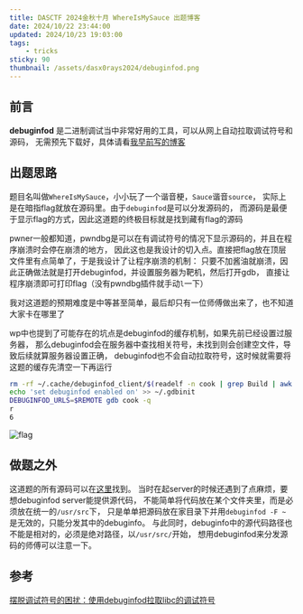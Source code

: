 ```yaml
---
title: DASCTF 2024金秋十月 WhereIsMySauce 出题博客
date: 2024/10/22 23:44:00
updated: 2024/10/23 19:03:00
tags:
    - tricks
sticky: 90
thumbnail: /assets/dasx0rays2024/debuginfod.png
---
```

<!-- excerpt -->

## 前言

**debuginfod** 是二进制调试当中非常好用的工具，可以从网上自动拉取调试符号和源码，
无需预先下载好，具体请看[我早前写的博客](/2024/05/08/debuginfod/)

## 出题思路

题目名叫做`WhereIsMySauce`，小小玩了一个谐音梗，`Sauce`谐音`source`，
实际上是在暗指flag就放在源码里。由于`debuginfod`是可以分发源码的，
而源码是最便于显示flag的方式，因此这道题的终极目标就是找到藏有flag的源码

pwner一般都知道，pwndbg是可以在有调试符号的情况下显示源码的，并且在程序崩溃时会停在崩溃的地方，
因此这也是我设计的切入点。直接把flag放在顶层文件里有点简单了，于是我设计了让程序崩溃的机制：
只要不加酱油就崩溃，因此正确做法就是打开debuginfod，并设置服务器为靶机，然后打开gdb，
直接让程序崩溃即可打印flag（没有pwndbg插件就手动`l`一下）

我对这道题的预期难度是中等甚至简单，最后却只有一位师傅做出来了，也不知道大家卡在哪里了

wp中也提到了可能存在的坑点是debuginfod的缓存机制，如果先前已经设置过服务器，
那么debuginfod会在服务器中查找相关符号，未找到则会创建空文件，导致后续就算服务器设置正确，
debuginfod也不会自动拉取符号，这时候就需要将这题的缓存先清空一下再运行

```sh
rm -rf ~/.cache/debuginfod_client/$(readelf -n cook | grep Build | awk '{print $3}')
echo 'set debuginfod enabled on' >> ~/.gdbinit
DEBUGINFOD_URLS=$REMOTE gdb cook -q
r
6
```

![flag](/assets/dasx0rays2024/cook.png)

## 做题之外

这道题的所有源码可以在[这里](https://github.com/RocketMaDev/CTFWriteup/tree/main/dasx0rays2024/sources/WhereIsMySauce)找到。
当时在起server的时候还遇到了点麻烦，要想debuginfod server能提供源代码，
不能简单将代码放在某个文件夹里，而是必须放在统一的`/usr/src`下，
只是单单把源码放在家目录下并用`debuginfod -F ~`是无效的，只能分发其中的debuginfo。
与此同时，debuginfo中的源代码路径也不能是相对的，必须是绝对路径，以`/usr/src/`开始，
想用debuginfod来分发源码的师傅可以注意一下。

## 参考

[摆脱调试符号的困扰：使用debuginfod拉取libc的调试符号](/2024/05/08/debuginfod/)

